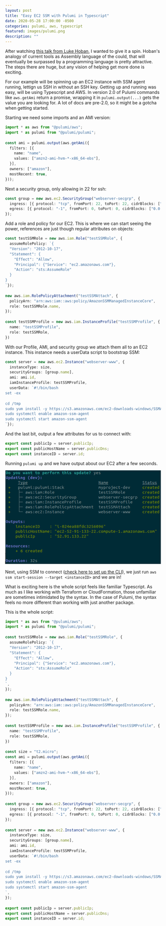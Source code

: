 ```yaml
---
layout: post
title: "Easy EC2 SSM with Pulumi in Typescript"
date: 2020-05-28 17:00:00 -0500
categories: pulumi, aws, typescript
featured: images/pulumi.png
description: ""
---
```


After watching [this talk from Luke Hoban][1], I wanted to give it a spin. Hoban's analogy of current tools as Assembly language of the could, that will eventually be surpassed by a programming language is pretty attractive. The steps there are huge, but any vision of helping get more done is exciting.

For our example will be spinning up an EC2 instance with SSM agent running, lettign us SSH in without an SSH key. Getting up and running was easy, will be using Typescript and AWS. In version 2.0 of Pulumi commands like `aws.getAmi` return a promise, wrapping it in `pulumi.output(...)` gets the value you are looking for. A lot of docs are pre-2.0, so it might be a gotcha when getting started.

Starting we need some imports and an AMI version:

```typescript
import * as aws from "@pulumi/aws";
import * as pulumi from "@pulumi/pulumi";

const ami = pulumi.output(aws.getAmi({
  filters: [{
    name: "name",
    values: ["amzn2-ami-hvm-*-x86_64-ebs"],
  }],
  owners: ["amazon"],
  mostRecent: true,
}));
```

Next a security group, only allowing in 22 for ssh:

```typescript
const group = new aws.ec2.SecurityGroup("webserver-secgrp", {
  ingress: [{ protocol: "tcp", fromPort: 22, toPort: 22, cidrBlocks: ["0.0.0.0/0"] }],
  egress: [{ protocol: "-1", fromPort: 0, toPort: 0, cidrBlocks: ["0.0.0.0/0"] }],
});
```

Add a role and policy for our EC2. This is where we can start seeing the power, references are just though regular attributes on objects:

```typescript
const testSSMRole = new aws.iam.Role("testSSMRole", {
  assumeRolePolicy: `{
  "Version": "2012-10-17",
  "Statement": {
    "Effect": "Allow",
    "Principal": {"Service": "ec2.amazonaws.com"},
    "Action": "sts:AssumeRole"
  }
}
`});

new aws.iam.RolePolicyAttachment("testSSMAttach", {
  policyArn: "arn:aws:iam::aws:policy/AmazonSSMManagedInstanceCore",
  role: testSSMRole.name,
});

const testSSMProfile = new aws.iam.InstanceProfile("testSSMProfile", {
  name: "testSSMProfile",
  role: testSSMRole,
})
```

With our Profile, AMI, and security group we attach them all to an EC2 instance. This instance needs a userData script to bootstrap SSM:

```typescript
const server = new aws.ec2.Instance("webserver-www", {
  instanceType: size,
  securityGroups: [group.name],
  ami: ami.id,
  iamInstanceProfile: testSSMProfile,
  userData: `#!/bin/bash
set -ex

cd /tmp
sudo yum install -y https://s3.amazonaws.com/ec2-downloads-windows/SSMAgent/latest/linux_amd64/amazon-ssm-agent.rpm
sudo systemctl enable amazon-ssm-agent
sudo systemctl start amazon-ssm-agent
`});
```

And the last bit, output a few attributes for us to connect with:
```typescript
export const publicIp = server.publicIp;
export const publicHostName = server.publicDns;
export const instanceID = server.id;
```

Running `pulumi up` and we have output about our EC2 after a few seconds.

![Pulumi EC2 SSM](images/pulumi-ec2-ssm.png)


Next, using SSM to connect ([check here to set up the CLI][2]), we just run `aws ssm start-session --target <instanceID>` and we are in!

What is exciting here is the whole script feels like familiar Typescript. As much as I like working with Terraform or CloudFormation, those unfamiliar are sometimes intimidated by the syntax. In the case of Pulumi, the syntax feels no more different than working with just another package.

This is the whole script:

```typescript
import * as aws from "@pulumi/aws";
import * as pulumi from "@pulumi/pulumi";

const testSSMRole = new aws.iam.Role("testSSMRole", {
  assumeRolePolicy: `{
  "Version": "2012-10-17",
  "Statement": {
    "Effect": "Allow",
    "Principal": {"Service": "ec2.amazonaws.com"},
    "Action": "sts:AssumeRole"
  }
}
`,
});

new aws.iam.RolePolicyAttachment("testSSMAttach", {
  policyArn: "arn:aws:iam::aws:policy/AmazonSSMManagedInstanceCore",
  role: testSSMRole.name,
});

const testSSMProfile = new aws.iam.InstanceProfile("testSSMProfile", {
  name: "testSSMProfile",
  role: testSSMRole,
})

const size = "t2.micro";
const ami = pulumi.output(aws.getAmi({
  filters: [{
    name: "name",
    values: ["amzn2-ami-hvm-*-x86_64-ebs"],
  }],
  owners: ["amazon"],
  mostRecent: true,
}));

const group = new aws.ec2.SecurityGroup("webserver-secgrp", {
  ingress: [{ protocol: "tcp", fromPort: 22, toPort: 22, cidrBlocks: ["0.0.0.0/0"] }],
  egress: [{ protocol: "-1", fromPort: 0, toPort: 0, cidrBlocks: ["0.0.0.0/0"] }],
});

const server = new aws.ec2.Instance("webserver-www", {
  instanceType: size,
  securityGroups: [group.name],
  ami: ami.id,
  iamInstanceProfile: testSSMProfile,
  userData: `#!/bin/bash
set -ex

cd /tmp
sudo yum install -y https://s3.amazonaws.com/ec2-downloads-windows/SSMAgent/latest/linux_amd64/amazon-ssm-agent.rpm
sudo systemctl enable amazon-ssm-agent
sudo systemctl start amazon-ssm-agent
`,
});

export const publicIp = server.publicIp;
export const publicHostName = server.publicDns;
export const instanceID = server.id;
```

[1]: https://youtu.be/yIIMf8ohrsg?t=138
[2]: https://docs.aws.amazon.com/systems-manager/latest/userguide/session-manager-working-with-install-plugin.html
